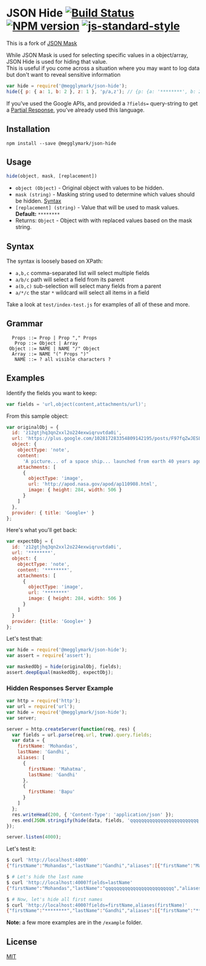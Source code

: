 # JSON Hide [![Build Status](https://img.shields.io/travis/megglymark/json-hide.svg)](http://travis-ci.org/megglymark/json-hide) [![NPM version](https://img.shields.io/npm/v/@megglymark/json-hide.svg)](https://www.npmjs.com/package/@megglymark/json-hide) [![js-standard-style](https://img.shields.io/badge/code%20style-standard-brightgreen.svg)](http://standardjs.com/)

This is a fork of [JSON Mask](https://github.com/nemtsov/json-mask)

While JSON Mask is used for selecting specific values in a object/array, JSON Hide is used for hiding that value. \
This is useful if you come across a situation where you may want to log data but don't want to reveal sensitive information


```js
var hide = require('@megglymark/json-hide');
hide({ p: { a: 1, b: 2 }, z: 1 }, 'p/a,z'); // {p: {a: '********', b: 2}, z: '********'}
```

If you've used the Google APIs, and provided a `?fields=` query-string to get a
[Partial Response](https://developers.google.com/+/api/#partial-responses), you've
already used this language.

## Installation
```
npm install --save @megglymark/json-hide
```
## Usage
```javascript
hide(object, mask, [replacement])
```
 - `object (Object)` - Original object with values to be hidden.
 - `mask (string)` - Masking string used to determine which values should be hidden. [Syntax](##Syntax)
 - `[replacement] (string)` - Value that will be used to mask values. **Default:** `********`
 - Returns: `Object` - Object with with replaced values based on the mask string.

## Syntax

The syntax is loosely based on XPath:

- `a,b,c` comma-separated list will select multiple fields
- `a/b/c` path will select a field from its parent
- `a(b,c)` sub-selection will select many fields from a parent
- `a/*/c` the star `*` wildcard will select all items in a field

Take a look at `test/index-test.js` for examples of all of these and more.

## Grammar

```
  Props ::= Prop | Prop "," Props
   Prop ::= Object | Array
 Object ::= NAME | NAME "/" Object
  Array ::= NAME "(" Props ")"
   NAME ::= ? all visible characters ?
```

## Examples

Identify the fields you want to keep:

```js
var fields = 'url,object(content,attachments/url)';
```

From this sample object:

```js
var originalObj = {
  id: 'z12gtjhq3qn2xxl2o224exwiqruvtda0i',
  url: 'https://plus.google.com/102817283354809142195/posts/F97fqZwJESL',
  object: {
    objectType: 'note',
    content:
      'A picture... of a space ship... launched from earth 40 years ago.',
    attachments: [
      {
        objectType: 'image',
        url: 'http://apod.nasa.gov/apod/ap110908.html',
        image: { height: 284, width: 506 }
      }
    ]
  },
  provider: { title: 'Google+' }
};
```

Here's what you'll get back:

```js
var expectObj = {
  id: 'z12gtjhq3qn2xxl2o224exwiqruvtda0i',
  url: '********',
  object: {
    objectType: 'note',
    content: '********',
    attachments: [
      {
        objectType: 'image',
        url: '********'
        image: { height: 284, width: 506 }
      }
    ]
  }
  provider: {title: 'Google+' }
};
```

Let's test that:

```js
var hide = require('@megglymark/json-hide');
var assert = require('assert');

var maskedObj = hide(originalObj, fields);
assert.deepEqual(maskedObj, expectObj);
```

### Hidden Responses Server Example

```js
var http = require('http');
var url = require('url');
var hide = require('@megglymark/json-hide');
var server;

server = http.createServer(function(req, res) {
  var fields = url.parse(req.url, true).query.fields;
  var data = {
    firstName: 'Mohandas',
    lastName: 'Gandhi',
    aliases: [
      {
        firstName: 'Mahatma',
        lastName: 'Gandhi'
      },
      {
        firstName: 'Bapu'
      }
    ]
  };
  res.writeHead(200, { 'Content-Type': 'application/json' });
  res.end(JSON.stringify(hide(data, fields, 'qqqqqqqqqqqqqqqqqqqqqqqqq')));
});

server.listen(4000);
```

Let's test it:

```bash
$ curl 'http://localhost:4000'
{"firstName":"Mohandas","lastName":"Gandhi","aliases":[{"firstName":"Mahatma","lastName":"Gandhi"},{"firstName":"Bapu"}]}

$ # Let's hide the last name
$ curl 'http://localhost:4000?fields=lastName'
{"firstName":"Mohandas","lastName":"qqqqqqqqqqqqqqqqqqqqqqqqq","aliases":[{"firstName":"Mahatma","lastName":"Gandhi"},{"firstName":"Bapu"}]}

$ # Now, let's hide all first names
$ curl 'http://localhost:4000?fields=firstName,aliases(firstName)'
{"firstName":"********","lastName":"Gandhi","aliases":[{"firstName":"********","lastName":"Gandhi"},{"firstName":"********"}]}
```

**Note:** a few more examples are in the `/example` folder.


## License

[MIT](/LICENSE)

